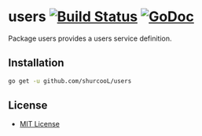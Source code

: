 # users [![Build Status](https://travis-ci.org/shurcooL/users.svg?branch=master)](https://travis-ci.org/shurcooL/users) [![GoDoc](https://godoc.org/github.com/shurcooL/users?status.svg)](https://godoc.org/github.com/shurcooL/users)

Package users provides a users service definition.

Installation
------------

```bash
go get -u github.com/shurcooL/users
```

License
-------

-	[MIT License](https://opensource.org/licenses/mit-license.php)
